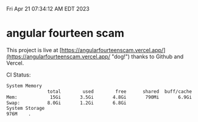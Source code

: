 Fri Apr 21 07:34:12 AM EDT 2023

# angular fourteen scam


This project is live at [https://angularfourteenscam.vercel.app/](https://angularfourteenscam.vercel.app/ "dog!") thanks to Github and Vercel.

CI Status: 

```bash
System Memory
               total        used        free      shared  buff/cache   available
Mem:            15Gi       3.5Gi       4.8Gi       790Mi       6.9Gi        10Gi
Swap:          8.0Gi       1.2Gi       6.8Gi
System Storage
976M	.
```
```bash
